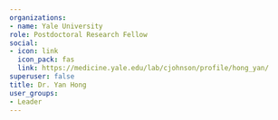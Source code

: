 ```yaml
---
organizations:
- name: Yale University
role: Postdoctoral Research Fellow
social:
- icon: link
  icon_pack: fas
  link: https://medicine.yale.edu/lab/cjohnson/profile/hong_yan/
superuser: false
title: Dr. Yan Hong
user_groups:
- Leader
---
```


